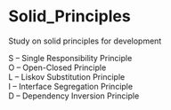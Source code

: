 # Solid_Principles
Study on solid principles for development

S – Single Responsibility Principle\
O – Open-Closed Principle\
L – Liskov Substitution Principle\
I – Interface Segregation Principle\
D – Dependency Inversion Principle


